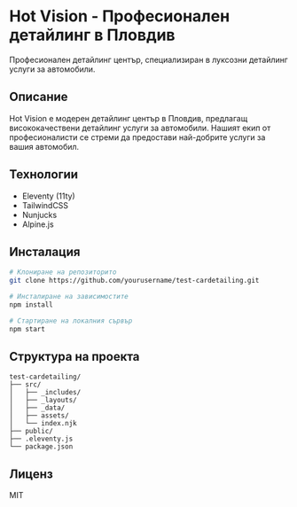 # Hot Vision - Професионален детайлинг в Пловдив

Професионален детайлинг център, специализиран в луксозни детайлинг услуги за автомобили.

## Описание

Hot Vision е модерен детайлинг център в Пловдив, предлагащ висококачествени детайлинг услуги за автомобили. Нашият екип от професионалисти се стреми да предостави най-добрите услуги за вашия автомобил.

## Технологии

- Eleventy (11ty)
- TailwindCSS
- Nunjucks
- Alpine.js

## Инсталация

```bash
# Клониране на репозиторито
git clone https://github.com/yourusername/test-cardetailing.git

# Инсталиране на зависимостите
npm install

# Стартиране на локалния сървър
npm start
```

## Структура на проекта

```
test-cardetailing/
├── src/
│   ├── _includes/
│   ├── _layouts/
│   ├── _data/
│   ├── assets/
│   └── index.njk
├── public/
├── .eleventy.js
└── package.json
```

## Лиценз

MIT 